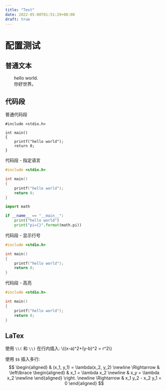 ```yaml
---
title: "Test"
date: 2022-05-08T01:51:29+08:00
draft: true
---
```


# 配置测试

## 普通文本
&emsp;&emsp;hello world.  
&emsp;&emsp;你好世界。  

## 代码段
普通代码段
```
#include <stdio.h>

int main()
{
    printf("hello world");
    return 0;
}
```

代码段 - 指定语言
```c
#include <stdio.h>

int main()
{
    printf("hello world");
    return 0;
}
```

```python
import math

if __name__ == "__main__":
    print("hello world")
    print("pi={}".format(math.pi))
```

代码段 - 显示行号
```c linenums="1"
#include <stdio.h>

int main()
{
    printf("hello world");
    return 0;
}
```

代码段 - 高亮
```c linenums="1" hl_lines="5-6"
#include <stdio.h>

int main()
{
    printf("hello world");
    return 0;
}
```

## LaTex

使用 `\\(` 和 `\\)` 在行内插入: \\((x-a)^2+(y-b)^2 = r^2\\)  

使用 `$$` 插入多行:
$$
\begin{aligned}
& (x_1, y_1) = \lambda(x_2, y_2) \newline
\Rightarrow & \left\lbrace
\begin{aligned}
& x_1 = \lambda x_2 \newline
& x_y = \lambda x_2 \newline
\end{aligned}
\right. \newline
\Rightarrow & x_1 y_2 - x_2 y_1 = 0
\end{aligned}
$$


